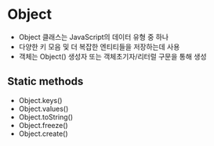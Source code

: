 # Object

- Object 클래스는 JavaScript의 데이터 유형 중 하나
- 다양한 키 모음 및 더 복잡한 엔티티들을 저장하는데 사용
- 객체는 Object() 생성자 또는 객체초기자/리터럴 구문을 통해 생성

## Static methods

- Object.keys()
- Object.values()
- Object.toString()
- Object.freeze()
- Object.create()
